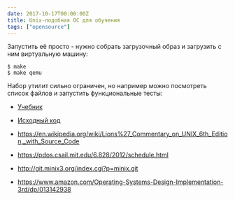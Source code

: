 ```yaml
---
date: 2017-10-17T00:00:00Z
title: Unix-подобная ОС для обучения
tags: ["opensource"]
---
```


Запустить её просто - нужно собрать загрузочный образ и загрузить с ним виртуальную машину:

```
$ make
$ make qemu
```

Набор утилит сильно ограничен, но например можно посмотреть список файлов и запустить функциональные тесты:

<script type="text/javascript" src="https://asciinema.org/a/142768.js" id="asciicast-142768" async></script>


- [Учебник](https://tc.gtisc.gatech.edu/cs3210/2017/spring/r/xv6-rev8-book.pdf)
- [Исходный код](https://github.com/mit-pdos/xv6-public)


- https://en.wikipedia.org/wiki/Lions%27_Commentary_on_UNIX_6th_Edition,_with_Source_Code
- https://pdos.csail.mit.edu/6.828/2012/schedule.html


- http://git.minix3.org/index.cgi?p=minix.git
- https://www.amazon.com/Operating-Systems-Design-Implementation-3rd/dp/013142938
